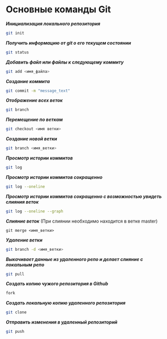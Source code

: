 # Основные команды Git

***Инициализация локального репозитория***
```sh
git init
```
***Получить информацию от git о его текущем состоянии***
```sh
git status
```
***Добавить файл или файлы к следующему коммиту***
```sh
git add <имя_файла>
  ```                            
***Создание коммита***
```sh
git commit -m "message_text"
```
***Отображение всех веток***
```sh
git branch
```
***Перемещение по веткам***
```sh
git checkout <имя ветки>
```
***Создание новой ветки***
```sh
git branch <имя_ветки>
```
***Просмотр истории коммитов***
```sh
git log
```
***Просмотр истории коммитов сокращенно***
```sh
git log --oneline
```
***Просмотр истории коммитов сокращенно с возможностью увидеть слияния веток***
```sh
git log --oneline --graph
```
***Слияние веток*** (При слиянии необходимо находится в ветке master)
```ch
git merge <имя_ветки>
```
***Удаление ветки***
```sh
git branch -d <имя_ветки>
```
***Выкачивает данные из удаленного репо и делает слияние с локальным репо***
```sh
git pull
```
***Создать копию чужого репозитория в Github***
```sh
fork
```
***Создать локальную копию удаленного репозитория***
```sh
git clone
```
***Отправить изменения в удаленный репозиторий***
```sh
git push
```
